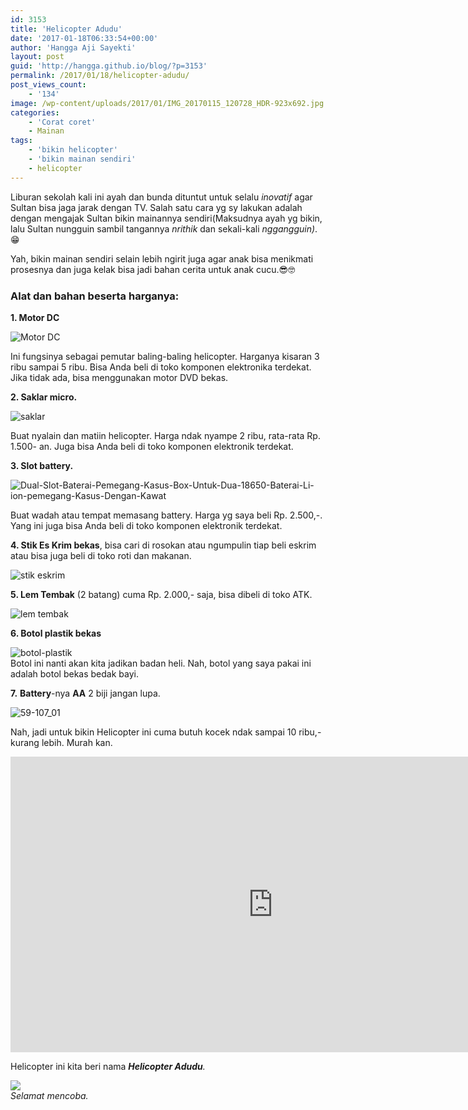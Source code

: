 ```yaml
---
id: 3153
title: 'Helicopter Adudu'
date: '2017-01-18T06:33:54+00:00'
author: 'Hangga Aji Sayekti'
layout: post
guid: 'http://hangga.github.io/blog/?p=3153'
permalink: /2017/01/18/helicopter-adudu/
post_views_count:
    - '134'
image: /wp-content/uploads/2017/01/IMG_20170115_120728_HDR-923x692.jpg
categories:
    - 'Corat coret'
    - Mainan
tags:
    - 'bikin helicopter'
    - 'bikin mainan sendiri'
    - helicopter
---
```


Liburan sekolah kali ini ayah dan bunda dituntut untuk selalu *inovatif* agar Sultan bisa jaga jarak dengan TV. Salah satu cara yg sy lakukan adalah dengan mengajak Sultan bikin mainannya sendiri(Maksudnya ayah yg bikin, lalu Sultan nungguin sambil tangannya *nrithik* dan sekali-kali *nggangguin)*.😁

Yah, bikin mainan sendiri selain lebih ngirit juga agar anak bisa menikmati prosesnya dan juga kelak bisa jadi bahan cerita untuk anak cucu.😎🤓

### Alat dan bahan beserta harganya:

**1. Motor DC**

![Motor DC](http://hangga.github.io/blog/wp-content/uploads/2017/01/Motor-DC-700x933.jpeg)

Ini fungsinya sebagai pemutar baling-baling helicopter. Harganya kisaran 3 ribu sampai 5 ribu. Bisa Anda beli di toko komponen elektronika terdekat. Jika tidak ada, bisa menggunakan motor DVD bekas.

**2. Saklar micro.**

![saklar](http://hangga.github.io/blog/wp-content/uploads/2017/01/saklar.jpg)

Buat nyalain dan matiin helicopter. Harga ndak nyampe 2 ribu, rata-rata Rp. 1.500- an. Juga bisa Anda beli di toko komponen elektronik terdekat.

**3. Slot battery.**

![Dual-Slot-Baterai-Pemegang-Kasus-Box-Untuk-Dua-18650-Baterai-Li-ion-pemegang-Kasus-Dengan-Kawat](http://hangga.github.io/blog/wp-content/uploads/2017/01/Dual-Slot-Baterai-Pemegang-Kasus-Box-Untuk-Dua-18650-Baterai-Li-ion-pemegang-Kasus-Dengan-Kawat-300x276.jpg)

Buat wadah atau tempat memasang battery. Harga yg saya beli Rp. 2.500,-. Yang ini juga bisa Anda beli di toko komponen elektronik terdekat.

**4. Stik Es Krim bekas**, bisa cari di rosokan atau ngumpulin tiap beli eskrim atau bisa juga beli di toko roti dan makanan.

![stik eskrim](http://hangga.github.io/blog/wp-content/uploads/2017/01/stik-eskrim-700x525.jpg)

**5. Lem Tembak** (2 batang) cuma Rp. 2.000,- saja, bisa dibeli di toko ATK.

![lem tembak](http://hangga.github.io/blog/wp-content/uploads/2017/01/lem-tembak.jpg)

**6. Botol plastik bekas**

![botol-plastik](http://hangga.github.io/blog/wp-content/uploads/2017/01/botol-plastik-700x525.jpg)  
Botol ini nanti akan kita jadikan badan heli. Nah, botol yang saya pakai ini adalah botol bekas bedak bayi.

**7.** **Battery**-nya **AA** 2 biji jangan lupa.

![59-107_01](http://hangga.github.io/blog/wp-content/uploads/2017/01/59-107_01-700x700.jpg)

Nah, jadi untuk bikin Helicopter ini cuma butuh kocek ndak sampai 10 ribu,- kurang lebih. Murah kan.

<iframe allow="accelerometer; autoplay; clipboard-write; encrypted-media; gyroscope; picture-in-picture; web-share" allowfullscreen="" frameborder="0" height="473" loading="lazy" src="https://www.youtube.com/embed/BfzwqxgVVSg?feature=oembed" title="Bikin Helicopter Sendiri" width="840"></iframe>

Helicopter ini kita beri nama ***Helicopter Adudu**.*

*![](https://static.wikia.nocookie.net/boboiboy/images/a/ab/Adu_Du_full_body_BoBoiBoy_Galaxy.png)  
Selamat mencoba.*